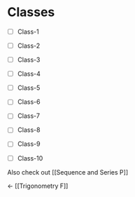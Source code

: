 # Classes
- [ ] Class-1
- [ ] Class-2
- [ ] Class-3
- [ ] Class-4
- [ ] Class-5
- [ ] Class-6
- [ ] Class-7
- [ ] Class-8
- [ ] Class-9
- [ ] Class-10



Also check out [[Sequence and Series P]]

<- [[Trigonometry F]]